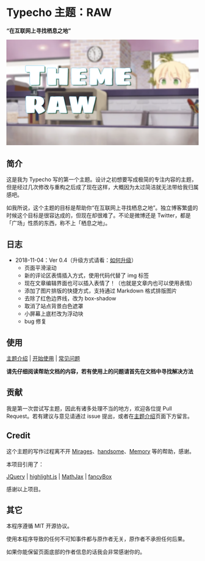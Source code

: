 # Typecho 主题：RAW

**“在互联网上寻找栖息之地”**

![](https://raw.githubusercontent.com/AlanDecode/Typecho-Theme-RAW/master/screenshot.png)

## 简介

这是我为 Typecho 写的第一个主题。设计之初想要写成极简的专注内容的主题，但是经过几次修改与重构之后成了现在这样，大概因为太过简洁就无法带给我归属感吧。

如我所说，这个主题的目标是帮助你“在互联网上寻找栖息之地”。独立博客繁盛的时候这个目标是很容达成的，但现在却很难了。不论是微博还是 Twitter，都是「广场」性质的东西，称不上「栖息之地」。

## 日志

* 2018-11-04：Ver 0.4（升级方式请看：[如何升级](https://github.com/AlanDecode/Typecho-Theme-RAW/wiki/%E5%B8%B8%E8%A7%81%E9%97%AE%E9%A2%98#%E5%A6%82%E4%BD%95%E5%8D%87%E7%BA%A7)）
  * 页面平滑滚动
  * 新的评论区表情插入方式，使用代码代替了 img 标签
  * 现在文章编辑界面也可以插入表情了！（也就是文章内也可以使用表情）
  * 添加了图片排版的快捷方式，支持通过 Markdown 格式排版图片
  * 去除了红色边界线，改为 box-shadow
  * 取消了站点背景白色遮罩
  * 小屏幕上底栏改为浮动块
  * bug 修复

## 使用

[主题介绍](https://blog.imalan.cn/archives/163/) | [开始使用](https://github.com/AlanDecode/Typecho-Theme-RAW/wiki/%E5%BC%80%E5%A7%8B%E4%BD%BF%E7%94%A8) | [常见问题](https://github.com/AlanDecode/Typecho-Theme-RAW/wiki/%E5%B8%B8%E8%A7%81%E9%97%AE%E9%A2%98)

**请先仔细阅读帮助文档的内容，若有使用上的问题请首先在文档中寻找解决方法**

## 贡献

我是第一次尝试写主题，因此有诸多处理不当的地方，欢迎各位提 Pull Request。若有建议与意见请通过 issue 提出，或者在[主题介绍](https://blog.imalan.cn/archives/163/)页面下方留言。

## Credit

这个主题的写作过程离不开 [Mirages](https://get233.com/archives/mirages-intro.html)、[handsome](https://www.ihewro.com/archives/489/)、[Memory](https://shawnzeng.com/wordpress-theme-memory.html) 等的帮助，感谢。

本项目引用了：

[JQuery](https://github.com/jquery/jquery) | [highlight.js](https://highlightjs.org/) | [MathJax](https://www.mathjax.org/) | [fancyBox](http://fancyapps.com/fancybox/3/)

感谢以上项目。

## 其它

本程序遵循 MIT 开源协议。

使用本程序导致的任何不可知事件都与原作者无关，原作者不承担任何后果。

如果你能保留页面底部的作者信息的话我会非常感谢你的。
